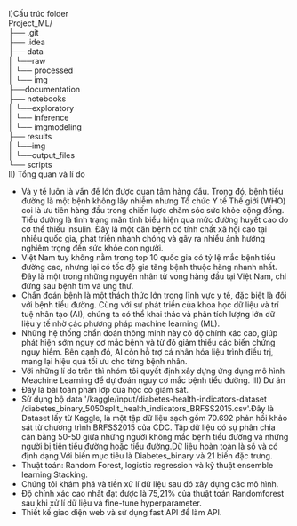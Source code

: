 I)Cấu trúc folder<br>
  Project_ML/<br>
		  ├── .git<br>
		  ├── .idea<br>
		  ├── data<br>
		  │     └──raw<br>
		  │     └── processed<br>
		  │     └── img<br>
		  ├──documentation<br>
		  ├── notebooks<br>
		  │      └──exploratory<br>
		  │      └── inference<br>
		  │      └── imgmodeling<br>
		  ├── results<br>
		  │      └──img<br>
		  │      └──output_files<br>
		  └── scripts<br>
II) Tổng quan và lí do 
- Và y tế luôn là vấn đề lớn được quan tâm hàng đầu. Trong đó, bệnh tiểu đường là một bệnh không lây nhiễm nhưng Tổ chức Y tế Thế giới (WHO) coi là ưu tiên hàng đầu trong chiến lược chăm sóc sức khỏe cộng đồng. Tiểu đường là tình trạng mãn tính biểu hiện qua mức đường huyết cao do cơ thể thiếu insulin. Đây là một căn bệnh có tính chất xã hội cao tại nhiều quốc gia, phát triển nhanh chóng và gây ra nhiều ảnh hưởng nghiêm trọng đến sức khỏe con người.
- Việt Nam tuy không nằm trong top 10 quốc gia có tỷ lệ mắc bệnh tiểu đường cao, nhưng lại có tốc độ gia tăng bệnh thuộc hàng nhanh nhất. Đây là một trong những nguyên nhân tử vong hàng đầu tại Việt Nam, chỉ đứng sau bệnh tim và ung thư.
- Chẩn đoán bệnh là một thách thức lớn trong lĩnh vực y tế, đặc biệt là đối với bệnh tiểu đường. Cùng với sự phát triển của khoa học dữ liệu và trí tuệ nhân tạo (AI), chúng ta có thể khai thác và phân tích lượng lớn dữ liệu y tế nhờ các phương pháp machine learning (ML).
- Những hệ thống chẩn đoán thông minh này có độ chính xác cao, giúp phát hiện sớm nguy cơ mắc bệnh và từ đó giảm thiểu các biến chứng nguy hiểm. Bên cạnh đó, AI còn hỗ trợ cá nhân hóa liệu trình điều trị, mang lại hiệu quả tối ưu cho từng bệnh nhân.
- Với những lí do trên thì nhóm tôi quyết định xây dựng ứng dụng mô hình Meachine Learning để dự đoán nguy cơ mắc bệnh tiểu đường.
III) Dư án</br>
- Đây là bài toán phân lớp của học có giám sát.</br>
- Sử dụng bộ data '/kaggle/input/diabetes-health-indicators-dataset /diabetes_binary_5050split_health_indicators_BRFSS2015.csv'.Đây là Dataset lấy từ Kaggle, là một tập dữ liệu sạch gồm 70.692 phản hồi khảo sát từ chương trình BRFSS2015 của CDC. Tập dữ liệu có sự phân chia cân bằng 50-50 giữa những người không mắc bệnh tiểu đường và những người bị tiền tiểu đường hoặc tiểu đường.Dữ liệu hoàn toàn là số và có định dạng.Với biến mục tiêu là Diabetes_binary và 21 biến đặc trưng.</br>
- Thuật toán: Random Forest, logistic regression và kỹ thuật ensemble learning Stacking.</br>
- Chúng tôi khám phá và tiền xử lí dữ liệu sau đó xây dựng các mô hình.</br>
- Độ chính xác cao nhất đạt được là 75,21% của thuật toán Randomforest sau khi xử lí dữ liệu và fine-tune hyperparameter.</br>
- Thiết kế giao diện web và sử dụng fast API để làm API.
